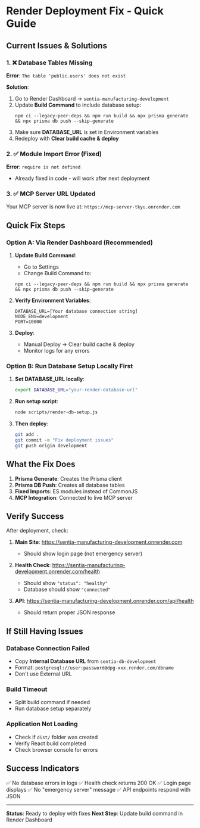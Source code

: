# Render Deployment Fix - Quick Guide

## Current Issues & Solutions

### 1. ❌ Database Tables Missing
**Error**: `The table 'public.users' does not exist`

**Solution**:
1. Go to Render Dashboard → `sentia-manufacturing-development`
2. Update **Build Command** to include database setup:
   ```
   npm ci --legacy-peer-deps && npm run build && npx prisma generate && npx prisma db push --skip-generate
   ```
3. Make sure **DATABASE_URL** is set in Environment variables
4. Redeploy with **Clear build cache & deploy**

### 2. ✅ Module Import Error (Fixed)
**Error**: `require is not defined`
- Already fixed in code - will work after next deployment

### 3. ✅ MCP Server URL Updated
Your MCP server is now live at: `https://mcp-server-tkyu.onrender.com`

## Quick Fix Steps

### Option A: Via Render Dashboard (Recommended)

1. **Update Build Command**:
   - Go to Settings
   - Change Build Command to:
   ```
   npm ci --legacy-peer-deps && npm run build && npx prisma generate && npx prisma db push --skip-generate
   ```

2. **Verify Environment Variables**:
   ```
   DATABASE_URL=[Your database connection string]
   NODE_ENV=development
   PORT=10000
   ```

3. **Deploy**:
   - Manual Deploy → Clear build cache & deploy
   - Monitor logs for any errors

### Option B: Run Database Setup Locally First

1. **Set DATABASE_URL locally**:
   ```bash
   export DATABASE_URL="your-render-database-url"
   ```

2. **Run setup script**:
   ```bash
   node scripts/render-db-setup.js
   ```

3. **Then deploy**:
   ```bash
   git add .
   git commit -m "Fix deployment issues"
   git push origin development
   ```

## What the Fix Does

1. **Prisma Generate**: Creates the Prisma client
2. **Prisma DB Push**: Creates all database tables
3. **Fixed Imports**: ES modules instead of CommonJS
4. **MCP Integration**: Connected to live MCP server

## Verify Success

After deployment, check:

1. **Main Site**: https://sentia-manufacturing-development.onrender.com
   - Should show login page (not emergency server)

2. **Health Check**: https://sentia-manufacturing-development.onrender.com/health
   - Should show `"status": "healthy"`
   - Database should show `"connected"`

3. **API**: https://sentia-manufacturing-development.onrender.com/api/health
   - Should return proper JSON response

## If Still Having Issues

### Database Connection Failed
- Copy **Internal Database URL** from `sentia-db-development`
- Format: `postgresql://user:password@dpg-xxx.render.com/dbname`
- Don't use External URL

### Build Timeout
- Split build command if needed
- Run database setup separately

### Application Not Loading
- Check if `dist/` folder was created
- Verify React build completed
- Check browser console for errors

## Success Indicators

✅ No database errors in logs
✅ Health check returns 200 OK
✅ Login page displays
✅ No "emergency server" message
✅ API endpoints respond with JSON

---

**Status**: Ready to deploy with fixes
**Next Step**: Update build command in Render Dashboard